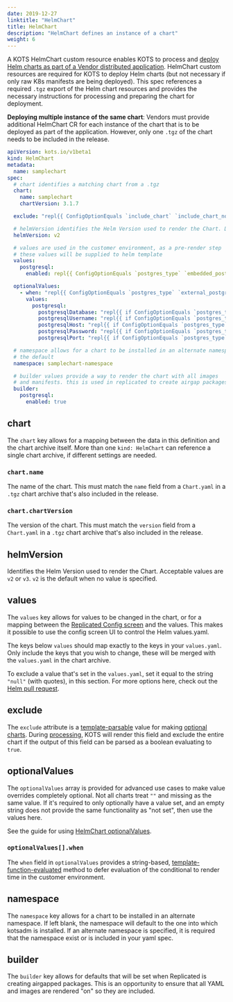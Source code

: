 ```yaml
---
date: 2019-12-27
linktitle: "HelmChart"
title: HelmChart
description: "HelmChart defines an instance of a chart"
weight: 6
---
```


A KOTS HelmChart custom resource enables KOTS to process and [deploy Helm charts as part of a Vendor distributed application](/vendor/helm/using-helm-charts/). 
HelmChart custom resources are required for KOTS to deploy Helm charts (but not necessary if only raw K8s manifests are being deployed). 
This spec references a required `.tgz` export of the Helm chart resources and provides the necessary instructions for processing and preparing the chart for deployment.

**Deploying multiple instance of the same chart**:
Vendors must provide additional HelmChart CR for each instance of the chart that is to be deployed as part of the application. However, only one `.tgz` of the chart needs to be included in the release.


```yaml
apiVersion: kots.io/v1beta1
kind: HelmChart
metadata:
  name: samplechart
spec:
  # chart identifies a matching chart from a .tgz
  chart:
    name: samplechart
    chartVersion: 3.1.7

  exclude: "repl{{ ConfigOptionEquals `include_chart` `include_chart_no`}}"

  # helmVersion identifies the Helm Version used to render the Chart. Default is v2.
  helmVersion: v2

  # values are used in the customer environment, as a pre-render step
  # these values will be supplied to helm template
  values:
    postgresql:
      enabled: repl{{ ConfigOptionEquals `postgres_type` `embedded_postgres`}}

  optionalValues:
    - when: "repl{{ ConfigOptionEquals `postgres_type` `external_postgres`}}"
      values:
        postgresql:
          postgresqlDatabase: "repl{{ if ConfigOptionEquals `postgres_type` `external_postgres`}}repl{{ ConfigOption `external_postgres_database`}}repl{{ end}}"
          postgresqlUsername: "repl{{ if ConfigOptionEquals `postgres_type` `external_postgres`}}repl{{ ConfigOption `external_postgres_username`}}repl{{ end}}"
          postgresqlHost: "repl{{ if ConfigOptionEquals `postgres_type` `external_postgres`}}repl{{ ConfigOption `external_postgres_host`}}repl{{ end}}"
          postgresqlPassword: "repl{{ if ConfigOptionEquals `postgres_type` `external_postgres`}}repl{{ ConfigOption `external_postgres_password`}}repl{{ end}}"
          postgresqlPort: "repl{{ if ConfigOptionEquals `postgres_type` `external_postgres`}}repl{{ ConfigOption `external_postgres_port`}}repl{{ end}}"

  # namespace allows for a chart to be installed in an alternate namespace to
  # the default
  namespace: samplechart-namespace

  # builder values provide a way to render the chart with all images
  # and manifests. this is used in replicated to create airgap packages
  builder:
    postgresql:
      enabled: true
```

## chart

The `chart` key allows for a mapping between the data in this definition and the chart archive itself. 
More than one `kind: HelmChart` can reference a single chart archive, if different settings are needed.

### `chart.name`
The name of the chart. 
This must match the `name` field from a `Chart.yaml` in a `.tgz` chart archive that's also included in the release.

### `chart.chartVersion`
The version of the chart. 
This must match the `version` field from a `Chart.yaml` in a `.tgz` chart archive that's also included in the release.

## helmVersion

Identifies the Helm Version used to render the Chart. 
Acceptable values are `v2` or `v3`. `v2` is the default when no value is specified.

## values

The `values` key allows for values to be changed in the chart, or for a mapping between the [Replicated Config screen](/vendor/config/config-screen/) and the values. 
This makes it possible to use the config screen UI to control the Helm values.yaml.

The keys below `values` should map exactly to the keys in your `values.yaml`. 
Only include the keys that you wish to change, these will be merged with the `values.yaml` in the chart archive.

To exclude a value that's set in the `values.yaml`, set it equal to the string `"null"` (with quotes), in this section. 
For more options here, check out the [Helm pull request](https://github.com/helm/helm/pull/2648).

## exclude

The `exclude` attribute is a [template-parsable](/reference/template-functions/contexts/) value for making [optional charts](/vendor/helm/optional-charts). 
During [processing](/vendor/helm/helm-processing), KOTS will render this field and exclude the entire chart if the output of this field can be parsed as a boolean evaluating to `true`.

## optionalValues

The `optionalValues` array is provided for advanced use cases to make value overrides completely optional. 
Not all charts treat `""` and missing as the same value. 
If it's required to only optionally have a value set, and an empty string does not provide the same functionality as "not set", then use the values here.

See the guide for using [HelmChart optionalValues](/vendor/helm/optional-value-keys/).

### `optionalValues[].when`

The `when` field in `optionalValues` provides a string-based, [template-function-evaluated](/reference/template-functions/contexts/) method to defer evaluation of the conditional to render time in the customer environment.

## namespace

The `namespace` key allows for a chart to be installed in an alternate namespace. 
If left blank, the namespace will default to the one into which kotsadm is installed. 
If an alternate namespace is specified, it is required that the namespace exist or is included in your yaml spec.

## builder

The `builder` key allows for defaults that will be set when Replicated is creating airgapped packages. 
This is an opportunity to ensure that all YAML and images are rendered "on" so they are included.
